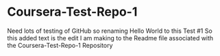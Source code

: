 # Coursera-Test-Repo-1
Need lots of testing of GitHub so renaming Hello World to this Test #1
So this added text is the edit I am making to the Readme file associated with the Coursera-Test-Repo-1 Repository

